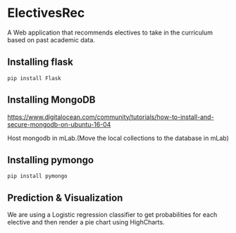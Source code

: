 # ElectivesRec
A Web application that recommends electives to take in the curriculum based on past academic data.

## Installing flask
```pip install Flask```

## Installing MongoDB
https://www.digitalocean.com/community/tutorials/how-to-install-and-secure-mongodb-on-ubuntu-16-04

Host mongodb in mLab.(Move the local collections to the database in mLab)

## Installing pymongo
```pip install pymongo```

## Prediction & Visualization

We are using a Logistic regression classifier to get probabilities for each elective and then render a pie chart using HighCharts.



  